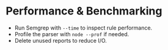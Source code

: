 # Performance & Benchmarking

- Run Semgrep with `--time` to inspect rule performance.
- Profile the parser with `node --prof` if needed.
- Delete unused reports to reduce I/O.
